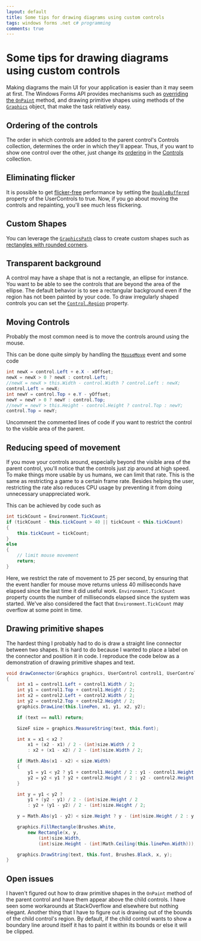 ```yaml
---
layout: default
title: Some tips for drawing diagrams using custom controls
tags: windows forms .net c# programming
comments: true
---
```

# Some tips for drawing diagrams using custom controls

Making diagrams the main UI for your application is easier than it may seem at first. The Windows Forms API provides mechanisms such as [overriding the `OnPaint`](http://msdn.microsoft.com/en-us/library/cksxshce.aspx) method, and drawing primitive shapes using methods of the [`Graphics`](http://msdn.microsoft.com/en-us/library/system.drawing.graphics.aspx) object, that make the task relatively easy.

## Ordering of the controls

The order in which controls are added to the parent control's Controls collection, determines the order in which they'll appear. Thus, if you want to show one control over the other, just change its [ordering](http://msdn.microsoft.com/en-us/library/system.windows.forms.control.controlcollection.setchildindex.aspx) in the [Controls](http://msdn.microsoft.com/en-us/library/system.windows.forms.control.controls.aspx) collection.

## Eliminating flicker

It is possible to get [flicker-free](http://www.codeproject.com/Articles/12870/Don-t-Flicker-Double-Buffer) performance by setting the [`DoubleBuffered`](http://msdn.microsoft.com/en-us/library/system.windows.forms.control.doublebuffered.aspx) property of the UserControls to true. Now, if you go about moving the controls and repainting, you'll see much less flickering.

## Custom Shapes

You can leverage the [`GraphicsPath`](http://msdn.microsoft.com/en-us/library/system.drawing.drawing2d.graphicspath.aspx) class to create custom shapes such as [rectangles with rounded corners](http://www.gutgames.com/post/Drawing-a-Box-With-Rounded-Corners-in-C.aspx).

## Transparent background

A control may have a shape that is not a rectangle, an ellipse for instance. You want to be able to see the controls that are beyond the area of the ellipse. The default behavior is to see a rectangular background even if the region has not been painted by your code. To draw irregularly shaped controls you can set the [`Control.Region`](http://msdn.microsoft.com/en-us/library/system.windows.forms.control.region.aspx) property.

## Moving Controls

Probably the most common need is to move the controls around using the mouse.

This can be done quite simply by handling the [`MouseMove`](http://msdn.microsoft.com/en-us/library/system.windows.forms.control.mousemove.aspx) event and some code

```c#
int newX = control.Left + e.X - xOffset;
newX = newX > 0 ? newX : control.Left;
//newX = newX > this.Width - control.Width ? control.Left : newX;
control.Left = newX;
int newY = control.Top + e.Y - yOffset;
newY = newY > 0 ? newY : control.Top;
//newY = newY > this.Height - control.Height ? control.Top : newY;
control.Top = newY;
```

Uncomment the commented lines of code if you want to restrict the control to the visible area of the parent.

## Reducing speed of movement

If you move your controls around, especially beyond the visible area of the parent control, you'll notice that the controls just zip around at high speed. To make things more usable by us humans, we can limit that rate. This is the same as restricting a game to a certain frame rate. Besides helping the user, restricting the rate also reduces CPU usage by preventing it from doing unnecessary unappreciated work.

This can be achieved by code such as

```c#
int tickCount = Environment.TickCount;
if (tickCount - this.tickCount > 40 || tickCount < this.tickCount)
{
    this.tickCount = tickCount;
}
else
{
    // limit mouse movement
    return;
}
```

Here, we restrict the rate of movement to 25 per second, by ensuring that the event handler for mouse move returns unless 40 milliseconds have elapsed since the last time it did useful work. `Environment.TickCount` property counts the number of milliseconds elapsed since the system was started. We've also considered the fact that `Environment.TickCount` may overflow at some point in time.

## Drawing primitive shapes

The hardest thing I probably had to do is draw a straight line connector between two shapes. It is hard to do because I wanted to place a label on the connector and position it in code. I reproduce the code below as a demonstration of drawing primitive shapes and text.

```c#
void drawConnector(Graphics graphics, UserControl control1, UserControl control2, string text)
{
    int x1 = control1.Left + control1.Width / 2;
    int y1 = control1.Top + control1.Height / 2;
    int x2 = control2.Left + control2.Width / 2;
    int y2 = control2.Top + control2.Height / 2;
    graphics.DrawLine(this.linePen, x1, y1, x2, y2);

    if (text == null) return;

    SizeF size = graphics.MeasureString(text, this.font);

    int x = x1 < x2 ? 
        x1 + (x2 - x1) / 2 - (int)size.Width / 2
        : x2 + (x1 - x2) / 2 - (int)size.Width / 2;

    if (Math.Abs(x1 - x2) < size.Width)
    {
        y1 = y1 < y2 ? y1 + control1.Height / 2 : y1 - control1.Height / 2;
        y2 = y2 < y1 ? y2 + control2.Height / 2 : y2 - control2.Height / 2;
    }

    int y = y1 < y2 ? 
        y1 + (y2 - y1) / 2 - (int)size.Height / 2
        : y2 + (y1 - y2) / 2 - (int)size.Height / 2;

    y = Math.Abs(y1 - y2) < size.Height ? y - (int)size.Height / 2 : y;

    graphics.FillRectangle(Brushes.White, 
        new Rectangle(x, y, 
            (int)size.Width, 
            (int)size.Height - (int)Math.Ceiling(this.linePen.Width)));

    graphics.DrawString(text, this.font, Brushes.Black, x, y);
}
```

## Open issues

I haven't figured out how to draw primitive shapes in the `OnPaint` method of the parent control and have them appear above the child controls. I have seen some workarounds at StackOverflow and elsewhere but nothing elegant. Another thing that I have to figure out is drawing out of the bounds of the child control's region. By default, if the child control wants to show a boundary line around itself it has to paint it within its bounds or else it will be clipped.
